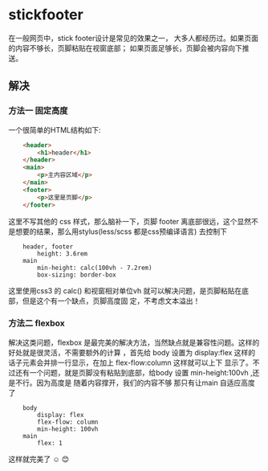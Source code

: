 # stickfooter

在一般网页中，stick footer设计是常见的效果之一， 大多人都经历过。如果页面的内容不够长，页脚粘贴在视窗底部；
如果页面足够长，页脚会被内容向下推送。

## 解决

### 方法一 固定高度

一个很简单的HTML结构如下:

```html
    <header>
        <h1>header</h1>
    </header>
    <main>
        <p>主内容区域</p>
    </main>
    <footer>
        <p>这里是页脚</p>
    </footer>
```

这里不写其他的 css 样式，那么脑补一下，页脚 footer 离底部很远，这个显然不是想要的结果，那么用stylus(less/scss 都是css预编译语言) 去控制下

```stylus
    header, footer
        height: 3.6rem
    main
        min-height: calc(100vh - 7.2rem)
        box-sizing: border-box
```

这里使用css3 的 calc() 和视窗相对单位vh 就可以解决问题，是页脚粘贴在底部，但是这个有一个缺点，页脚高度固
定，不考虑文本溢出！

### 方法二 flexbox

解决这类问题，flexbox 是最完美的解决方法，当然缺点就是兼容性问题。这样的好处就是很灵活，不需要额外的计算
，首先给 body 设置为 display:flex 这样的话子元素会并排一行显示，在加上 flex-flow:column 这样就可以上下
显示了。不过还有一个问题，就是页脚没有粘贴到底部，给body 设置 min-height:100vh ,还是不行。因为高度是
随着内容撑开，我们的内容不够 那只有让main 自适应高度了

``` stylus
    body
        display: flex
        flex-flow: column
        min-height: 100vh
    main
        flex: 1
```

这样就完美了 :relaxed: :blush: